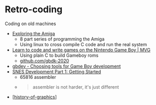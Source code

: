 Retro-coding
============

Coding on old machines

* [Exploring the Amiga](https://www.thedigitalcatonline.com/blog/2018/05/28/exploring-the-amiga-1/)
    * 8 part series of programming the Amiga
    * Using linux to cross compile C code and run the real system
* [Learn to code and write games on the Nintendo Game Boy | MVG](https://www.youtube.com/watch?v=FzPTK91EJY8&)
    * Using plain C to build Gameboy roms
    * [github.com/gbdk-2020](https://github.com/gbdk-2020/gbdk-2020)
* [gbdev - Choosing tools for Game Boy development](https://gbdev.io/guides/tools.html)
* [SNES Development Part 1: Getting Started](https://blog.wesleyac.com/posts/snes-dev-1-getting-started)
    * 65816 assembler
    * > assembler is not harder, it's just different
* [[history-of-graphics]]

[//begin]: # "Autogenerated link references for markdown compatibility"
[history-of-graphics]: history-of-graphics.md "History of Graphics"
[//end]: # "Autogenerated link references"